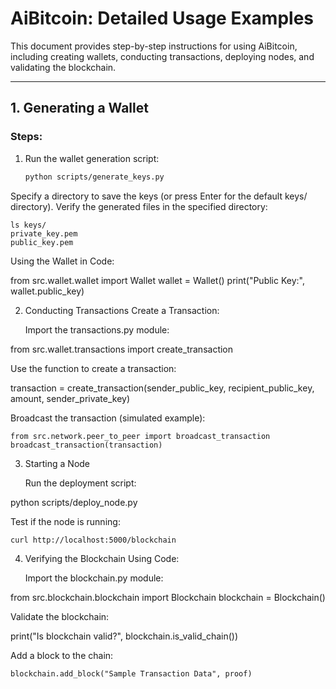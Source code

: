 # AiBitcoin: Detailed Usage Examples

This document provides step-by-step instructions for using AiBitcoin, including creating wallets, conducting transactions, deploying nodes, and validating the blockchain.

---

## **1. Generating a Wallet**
### Steps:
1. Run the wallet generation script:
   ```bash
   python scripts/generate_keys.py
Specify a directory to save the keys (or press Enter for the default keys/ directory).
Verify the generated files in the specified directory:

    ls keys/
    private_key.pem
    public_key.pem

Using the Wallet in Code:

from src.wallet.wallet import Wallet
wallet = Wallet()
print("Public Key:", wallet.public_key)

2. Conducting Transactions
Create a Transaction:

    Import the transactions.py module:

from src.wallet.transactions import create_transaction

Use the function to create a transaction:

transaction = create_transaction(sender_public_key, recipient_public_key, amount, sender_private_key)

Broadcast the transaction (simulated example):

    from src.network.peer_to_peer import broadcast_transaction
    broadcast_transaction(transaction)

3. Starting a Node

    Run the deployment script:

python scripts/deploy_node.py

Test if the node is running:

    curl http://localhost:5000/blockchain

4. Verifying the Blockchain
Using Code:

    Import the blockchain.py module:

from src.blockchain.blockchain import Blockchain
blockchain = Blockchain()

Validate the blockchain:

print("Is blockchain valid?", blockchain.is_valid_chain())

Add a block to the chain:

    blockchain.add_block("Sample Transaction Data", proof)


